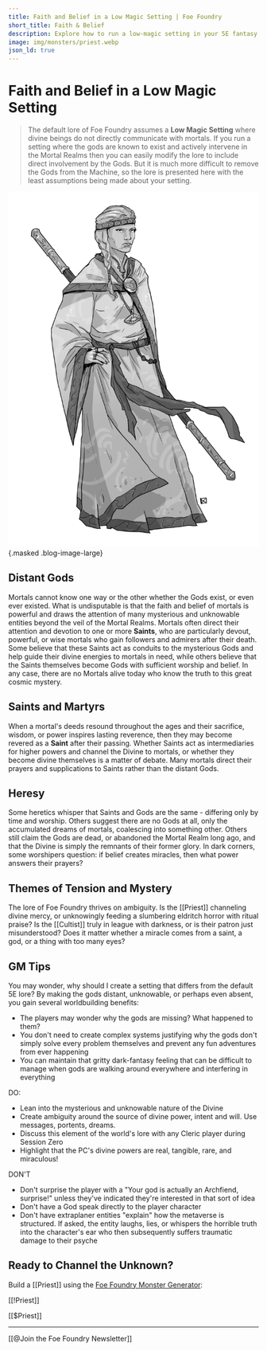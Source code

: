 ```yaml
---
title: Faith and Belief in a Low Magic Setting | Foe Foundry
short_title: Faith & Belief
description: Explore how to run a low-magic setting in your 5E fantasy TTRPG. Use distant or ambiguous gods, saintly miracles, and heresy to create a grittier dark fantasy feel.
image: img/monsters/priest.webp
json_ld: true
---
```


# Faith and Belief in a Low Magic Setting

> The default lore of Foe Foundry assumes a **Low Magic Setting** where divine beings do not directly communicate with mortals. If you run a setting where the gods are known to exist and actively intervene in the Mortal Realms then you can easily modify the lore to include direct involvement by the Gods. But it is much more difficult to remove the Gods from the Machine, so the lore is presented here with the least assumptions being made about your setting.

![Priests](../img/monsters/priest.webp){.masked .blog-image-large}

## Distant Gods

Mortals cannot know one way or the other whether the Gods exist, or even ever existed. What is undisputable is that the faith and belief of mortals is powerful and draws the attention of many mysterious and unknowable entities beyond the veil of the Mortal Realms. Mortals often direct their attention and devotion to one or more **Saints**, who are particularly devout, powerful, or wise mortals who gain followers and admirers after their death. Some believe that these Saints act as conduits to the mysterious Gods and help guide their divine energies to mortals in need, while others believe that the Saints themselves become Gods with sufficient worship and belief. In any case, there are no Mortals alive today who know the truth to this great cosmic mystery.

## Saints and Martyrs

When a mortal's deeds resound throughout the ages and their sacrifice, wisdom, or power inspires lasting reverence, then they may become revered as a **Saint** after their passing. Whether Saints act as intermediaries for higher powers and channel the Divine to mortals, or whether they become divine themselves is a matter of debate. Many mortals direct their prayers and supplications to Saints rather than the distant Gods.

## Heresy

Some heretics whisper that Saints and Gods are the same - differing only by time and worship. Others suggest there are no Gods at all, only the accumulated dreams of mortals, coalescing into something other. Others still claim the Gods are dead, or abandoned the Mortal Realm long ago, and that the Divine is simply the remnants of their former glory. In dark corners, some worshipers question: if belief creates miracles, then what power answers their prayers?

## Themes of Tension and Mystery

The lore of Foe Foundry thrives on ambiguity. Is the [[Priest]] channeling divine mercy, or unknowingly feeding a slumbering eldritch horror with ritual praise? Is the [[Cultist]] truly in league with darkness, or is their patron just misunderstood? Does it matter whether a miracle comes from a saint, a god, or a thing with too many eyes?

## GM Tips

You may wonder, why should I create a setting that differs from the default 5E lore? By making the gods distant, unknowable, or perhaps even absent, you gain several worldbuilding benefits:

- The players may wonder why the gods are missing? What happened to them?
- You don't need to create complex systems justifying why the gods don't simply solve every problem themselves and prevent any fun adventures from ever happening
- You can maintain that gritty dark-fantasy feeling that can be difficult to manage when gods are walking around everywhere and interfering in everything

DO:

- Lean into the mysterious and unknowable nature of the Divine
- Create ambiguity around the source of divine power, intent and will. Use messages, portents, dreams.
- Discuss this element of the world's lore with any Cleric player during Session Zero
- Highlight that the PC's divine powers are real, tangible, rare, and miraculous!

DON'T

- Don't surprise the player with a "Your god is actually an Archfiend, surprise!" unless they've indicated they're interested in that sort of idea
- Don't have a God speak directly to the player character
- Don't have extraplaner entities "explain" how the metaverse is structured. If asked, the entity laughs, lies, or whispers the horrible truth into the character's ear who then subsequently suffers traumatic damage to their psyche

## Ready to Channel the Unknown?

Build a [[Priest]] using the [Foe Foundry Monster Generator](../generate.md):

[[!Priest]]

[[$Priest]]

---

[[@Join the Foe Foundry Newsletter]]